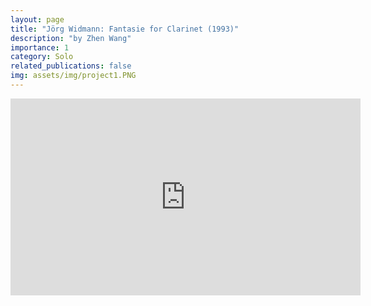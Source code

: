 ```yaml
---
layout: page
title: "Jörg Widmann: Fantasie for Clarinet (1993)"
description: "by Zhen Wang"
importance: 1
category: Solo
related_publications: false
img: assets/img/project1.PNG
---
```


<iframe width="560" height="315" src="https://www.youtube.com/embed/jjLhMJ8XAVs" frameborder="0" allowfullscreen></iframe>

